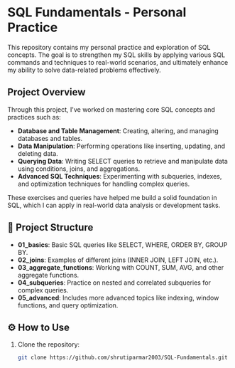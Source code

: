 # SQL Fundamentals - Personal Practice

This repository contains my personal practice and exploration of SQL concepts. The goal is to strengthen my SQL skills by applying various SQL commands and techniques to real-world scenarios, and ultimately enhance my ability to solve data-related problems effectively.

## Project Overview

Through this project, I've worked on mastering core SQL concepts and practices such as:

- **Database and Table Management**: Creating, altering, and managing databases and tables.
- **Data Manipulation**: Performing operations like inserting, updating, and deleting data.
- **Querying Data**: Writing SELECT queries to retrieve and manipulate data using conditions, joins, and aggregations.
- **Advanced SQL Techniques**: Experimenting with subqueries, indexes, and optimization techniques for handling complex queries.

These exercises and queries have helped me build a solid foundation in SQL, which I can apply in real-world data analysis or development tasks.

## 📂 Project Structure

- **01_basics**: Basic SQL queries like SELECT, WHERE, ORDER BY, GROUP BY.
- **02_joins**: Examples of different joins (INNER JOIN, LEFT JOIN, etc.).
- **03_aggregate_functions**: Working with COUNT, SUM, AVG, and other aggregate functions.
- **04_subqueries**: Practice on nested and correlated subqueries for complex queries.
- **05_advanced**: Includes more advanced topics like indexing, window functions, and query optimization.

## ⚙️ How to Use

1. Clone the repository:
   ```bash
   git clone https://github.com/shrutiparmar2003/SQL-Fundamentals.git

